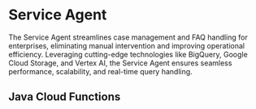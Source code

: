 # Service Agent
The Service Agent streamlines case management and FAQ handling for enterprises, eliminating manual intervention and improving operational efficiency. Leveraging cutting-edge technologies like BigQuery, Google Cloud Storage, and Vertex AI, the Service Agent ensures seamless performance, scalability, and real-time query handling.


## Java Cloud Functions


